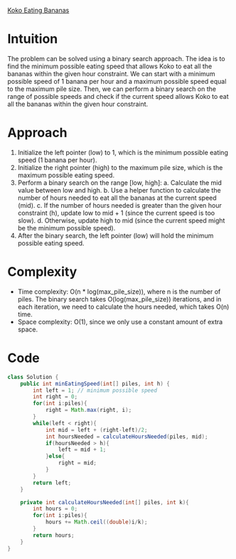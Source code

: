 [Koko Eating Bananas](https://leetcode.com/problems/koko-eating-bananas/description/)

# Intuition
The problem can be solved using a binary search approach. The idea is to find the minimum possible eating speed that allows Koko to eat all the bananas within the given hour constraint. We can start with a minimum possible speed of 1 banana per hour and a maximum possible speed equal to the maximum pile size. Then, we can perform a binary search on the range of possible speeds and check if the current speed allows Koko to eat all the bananas within the given hour constraint.

# Approach
1. Initialize the left pointer (low) to 1, which is the minimum possible eating speed (1 banana per hour).
2. Initialize the right pointer (high) to the maximum pile size, which is the maximum possible eating speed.
3. Perform a binary search on the range [low, high]:
   a. Calculate the mid value between low and high.
   b. Use a helper function to calculate the number of hours needed to eat all the bananas at the current speed (mid).
   c. If the number of hours needed is greater than the given hour constraint (h), update low to mid + 1 (since the current speed is too slow).
   d. Otherwise, update high to mid (since the current speed might be the minimum possible speed).
4. After the binary search, the left pointer (low) will hold the minimum possible eating speed.

# Complexity
- Time complexity: O(n * log(max_pile_size)), where n is the number of piles. The binary search takes O(log(max_pile_size)) iterations, and in each iteration, we need to calculate the hours needed, which takes O(n) time.
- Space complexity: O(1), since we only use a constant amount of extra space.

# Code
```java
class Solution {
    public int minEatingSpeed(int[] piles, int h) {
        int left = 1; // minimum possible speed
        int right = 0;
        for(int i:piles){
            right = Math.max(right, i);
        }
        while(left < right){
            int mid = left + (right-left)/2;
            int hoursNeeded = calculateHoursNeeded(piles, mid);
            if(hoursNeeded > h){
                left = mid + 1;
            }else{
                right = mid;
            }
        }
        return left;
    }

    private int calculateHoursNeeded(int[] piles, int k){
        int hours = 0;
        for(int i:piles){
            hours += Math.ceil((double)i/k);
        }
        return hours;
    }
}
```